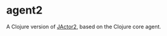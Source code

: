# agent2
A Clojure version of [JActor2](https://github.com/laforge49/JActor2), 
based on the Clojure core agent.

